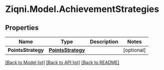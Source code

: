 
# Ziqni.Model.AchievementStrategies

## Properties

Name | Type | Description | Notes
------------ | ------------- | ------------- | -------------
**PointsStrategy** | [**PointsStrategy**](PointsStrategy.md) |  | [optional] 

[[Back to Model list]](../README.md#documentation-for-models)
[[Back to API list]](../README.md#documentation-for-api-endpoints)
[[Back to README]](../README.md)

